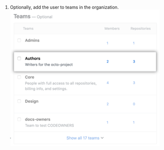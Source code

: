 1. Optionally, add the user to teams in the organization. ![List of the organization's teams](/assets/images/help/organizations/add-user-to-teams.png)
